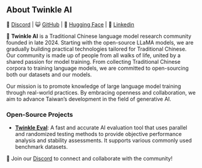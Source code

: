## About Twinkle AI

💬 [Discord](https://discord.gg/Cx737yw4ed) | 😺 [GitHub](https://github.com/ai-twinkle) | 🤗 [Hugging Face](https://huggingface.co/twinkle-ai) | 🔗 [Linkedin](https://www.linkedin.com/company/twinkle-ai/) 

🌟 **Twinkle AI** is a Traditional Chinese language model research community founded in late 2024. Starting with the open-source LLaMA models, we are gradually building practical technologies tailored for Traditional Chinese. Our community is made up of people from all walks of life, united by a shared passion for model training. From collecting Traditional Chinese corpora to training language models, we are committed to open-sourcing both our datasets and our models.

Our mission is to promote knowledge of large language model training through real-world practices. By embracing openness and collaboration, we aim to advance Taiwan’s development in the field of generative AI.

### Open-Source Projects
- **[Twinkle Eval](https://github.com/ai-twinkle/Eval)**: A fast and accurate AI evaluation tool that uses parallel and randomized testing methods to provide objective performance analysis and stability assessments. It supports various commonly used benchmark datasets.

👋 Join our [Discord](https://discord.gg/Cx737yw4ed) to connect and collaborate with the community!
